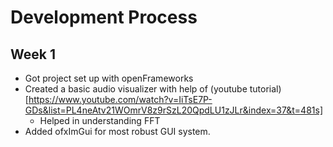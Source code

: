 # Development Process

## Week 1
- Got project set up with openFrameworks
- Created a basic audio visualizer with help of (youtube tutorial)[https://www.youtube.com/watch?v=IiTsE7P-GDs&list=PL4neAtv21WOmrV8z9rSzL20QpdLU1zJLr&index=37&t=481s]
	- Helped in understanding FFT
- Added ofxImGui for most robust GUI system.